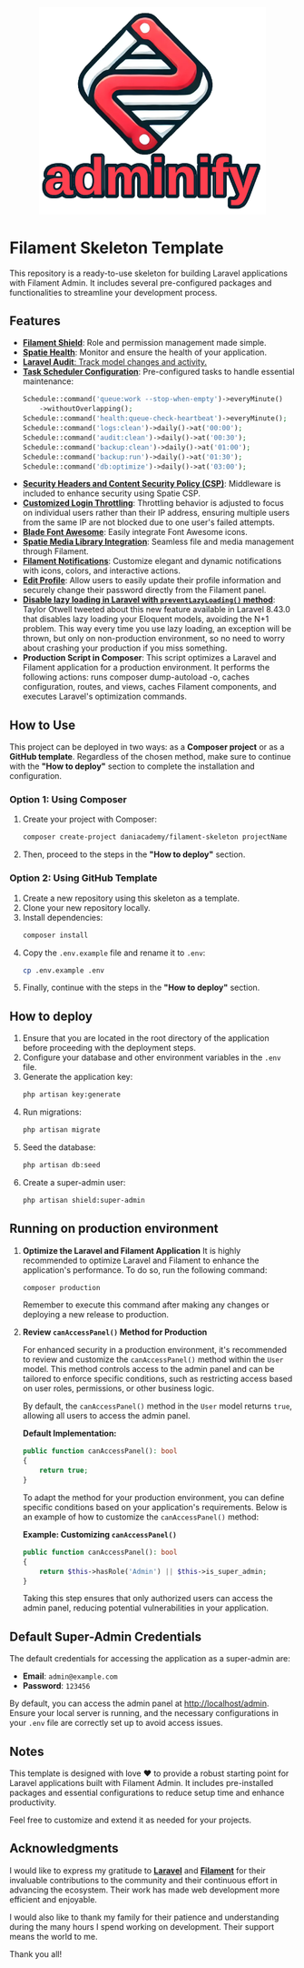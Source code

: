 <p align="center"><img src="https://github.com/daniacademy/filament-skeleton/blob/c21d336b05e91e2ddc0914611d3fbe74555f9f88/public/images/adminify.png" width="400" alt="Adminify Logo"></a></p>

# Filament Skeleton Template

This repository is a ready-to-use skeleton for building Laravel applications with Filament Admin. It includes several pre-configured packages and functionalities to streamline your development process.

## Features

-   <a href="https://github.com/bezhanSalleh/filament-shield" target="_blank">**Filament Shield**</a>: Role and permission management made simple.
-   <a href="https://github.com/spatie/laravel-health" target="_blank">**Spatie Health**</a>: Monitor and ensure the health of your application.
-   <a href="https://laravel-auditing.com/" target="_blank">**Laravel Audit**: Track model changes and activity.
-   <a href="https://laravel.com/docs/11.x/scheduling" target="_blank">**Task Scheduler Configuration**</a>: Pre-configured tasks to handle essential maintenance:
    ```php
    Schedule::command('queue:work --stop-when-empty')->everyMinute()
        ->withoutOverlapping();
    Schedule::command('health:queue-check-heartbeat')->everyMinute();
    Schedule::command('logs:clean')->daily()->at('00:00');
    Schedule::command('audit:clean')->daily()->at('00:30');
    Schedule::command('backup:clean')->daily()->at('01:00');
    Schedule::command('backup:run')->daily()->at('01:30');
    Schedule::command('db:optimize')->daily()->at('03:00');
    ```
-   <a href="https://github.com/spatie/laravel-csp" target="_blank">**Security Headers and Content Security Policy (CSP)**</a>: Middleware is included to enhance security using Spatie CSP.
-   <a href="https://laravel.com/docs/11.x/authentication" target="_blank">**Customized Login Throttling**</a>: Throttling behavior is adjusted to focus on individual users rather than their IP address, ensuring multiple users from the same IP are not blocked due to one user's failed attempts.
-   <a href="https://github.com/owenvoke/blade-fontawesome" target="_blank">**Blade Font Awesome**</a>: Easily integrate Font Awesome icons.
-   <a href="https://filamentphp.com/plugins/filament-spatie-media-library" target="_blank">**Spatie Media Library Integration**</a>: Seamless file and media management through Filament.
-   <a href="https://filamentphp.com/docs/3.x/notifications/installation" target="_blank">**Filament Notifications**</a>: Customize elegant and dynamic notifications with icons, colors, and interactive actions.
-   <a href="https://filamentphp.com/plugins/joaopaulolndev-edit-profile" target="_blank">**Edit Profile**</a>: Allow users to easily update their profile information and securely change their password directly from the Filament panel.
-   <a href="https://laravel.com/docs/11.x/eloquent-relationships#preventing-lazy-loading" target="_blank">**Disable lazy loading in Laravel with `preventLazyLoading()` method**</a>: Taylor Otwell tweeted about this new feature available in Laravel 8.43.0 that disables lazy loading your Eloquent models, avoiding the N+1 problem. This way every time you use lazy loading, an exception will be thrown, but only on non-production environment, so no need to worry about crashing your production if you miss something.
-   **Production Script in Composer**: This script optimizes a Laravel and Filament application for a production environment. It performs the following actions: runs composer dump-autoload -o, caches configuration, routes, and views, caches Filament components, and executes Laravel's optimization commands.

## How to Use

This project can be deployed in two ways: as a **Composer project** or as a **GitHub template**. Regardless of the chosen method, make sure to continue with the **"How to deploy"** section to complete the installation and configuration.

### Option 1: Using Composer

1. Create your project with Composer:
    ```bash
    composer create-project daniacademy/filament-skeleton projectName
    ```
2. Then, proceed to the steps in the **"How to deploy"** section.

### Option 2: Using GitHub Template

1. Create a new repository using this skeleton as a template.
2. Clone your new repository locally.
3. Install dependencies:
    ```bash
    composer install
    ```
4. Copy the `.env.example` file and rename it to `.env`:
    ```bash
    cp .env.example .env
    ```
5. Finally, continue with the steps in the **"How to deploy"** section.

## How to deploy

1. Ensure that you are located in the root directory of the application before proceeding with the deployment steps.
2. Configure your database and other environment variables in the `.env` file.
3. Generate the application key:
    ```bash
    php artisan key:generate
    ```
4. Run migrations:
    ```bash
    php artisan migrate
    ```
5. Seed the database:
    ```bash
    php artisan db:seed
    ```
6. Create a super-admin user:
    ```bash
    php artisan shield:super-admin
    ```

## Running on production environment

1. **Optimize the Laravel and Filament Application**
   It is highly recommended to optimize Laravel and Filament to enhance the application's performance. To do so, run the following command:
    ```bash
    composer production
    ```
    Remember to execute this command after making any changes or deploying a new release to production.
2. **Review `canAccessPanel()` Method for Production**

    For enhanced security in a production environment, it's recommended to review and customize the `canAccessPanel()` method within the `User` model. This method controls access to the admin panel and can be tailored to enforce specific conditions, such as restricting access based on user roles, permissions, or other business logic.

    By default, the `canAccessPanel()` method in the `User` model returns `true`, allowing all users to access the admin panel.

    **Default Implementation:**

    ```php
    public function canAccessPanel(): bool
    {
        return true;
    }
    ```

    To adapt the method for your production environment, you can define specific conditions based on your application's requirements. Below is an example of how to customize the `canAccessPanel()` method:

    **Example: Customizing `canAccessPanel()`**

    ```php
    public function canAccessPanel(): bool
    {
        return $this->hasRole('Admin') || $this->is_super_admin;
    }
    ```

    Taking this step ensures that only authorized users can access the admin panel, reducing potential vulnerabilities in your application.

## Default Super-Admin Credentials

The default credentials for accessing the application as a super-admin are:

-   **Email**: `admin@example.com`
-   **Password**: `123456`

By default, you can access the admin panel at [http://localhost/admin](http://localhost/admin). Ensure your local server is running, and the necessary configurations in your `.env` file are correctly set up to avoid access issues.

## Notes

This template is designed with love ❤️ to provide a robust starting point for Laravel applications built with Filament Admin. It includes pre-installed packages and essential configurations to reduce setup time and enhance productivity.

Feel free to customize and extend it as needed for your projects.

## Acknowledgments

I would like to express my gratitude to [**Laravel**](https://laravel.com) and [**Filament**](https://filamentphp.com) for their invaluable contributions to the community and their continuous effort in advancing the ecosystem. Their work has made web development more efficient and enjoyable.

I would also like to thank my family for their patience and understanding during the many hours I spend working on development. Their support means the world to me.

Thank you all!
